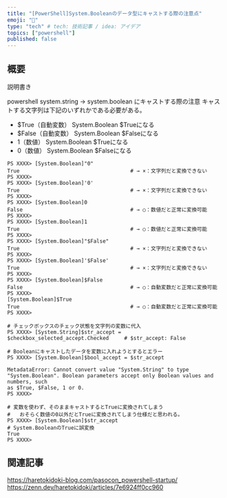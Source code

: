 ```yaml
---
title: "[PowerShell]System.Booleanのデータ型にキャストする際の注意点"
emoji: "🐷"
type: "tech" # tech: 技術記事 / idea: アイデア
topics: ["powershell"]
published: false
---
```

## 概要

説明書き

powershell system.string -> system.boolean にキャストする際の注意
キャストする文字列は下記のいずれかである必要がある。
- $True（自動変数）
	System.Boolean $Trueになる
- $False（自動変数）
	System.Boolean $Falseになる
- 1（数値）
	System.Boolean $Trueになる
- 0（数値）
	System.Boolean $Falseになる

```
PS XXXX> [System.Boolean]"0"
True									# → ×：文字列だと変換できない
PS XXXX>
PS XXXX> [System.Boolean]'0'
True									# → ×：文字列だと変換できない
PS XXXX>
PS XXXX> [System.Boolean]0  
False									# → ○：数値だと正常に変換可能
PS XXXX>
PS XXXX> [System.Boolean]1
True									# → ○：数値だと正常に変換可能
PS XXXX>
PS XXXX> [System.Boolean]"$False"
True									# → ×：文字列だと変換できない
PS XXXX>
PS XXXX> [System.Boolean]'$False'
True									# → ×：文字列だと変換できない
PS XXXX>
PS XXXX> [System.Boolean]$False  
False									# → ○：自動変数だと正常に変換可能
PS XXXX>
[System.Boolean]$True 
True									# → ○：自動変数だと正常に変換可能
PS XXXX>
```


```
# チェックボックスのチェック状態を文字列の変数に代入
PS XXXX> [System.String]$str_accept = $checkbox_selected_accept.Checked		# $str_accept: False

# Booleanにキャストしたデータを変数に入れようとするとエラー
PS XXXX> [System.Boolean]$bool_accept = $str_accept

MetadataError: Cannot convert value "System.String" to type "System.Boolean". Boolean parameters accept only Boolean values and numbers, such 
as $True, $False, 1 or 0.
PS XXXX>

# 変数を使わず、そのままキャストするとTrueに変換されてしまう
#	おそらく数値の0以外だとTrueに変換されてしまう仕様だと思われる。
PS XXXX> [System.Boolean]$str_accept										# System.BooleanのTrueに誤変換
True
PS XXXX>
```

## 関連記事

https://haretokidoki-blog.com/pasocon_powershell-startup/
https://zenn.dev/haretokidoki/articles/7e6924ff0cc960
